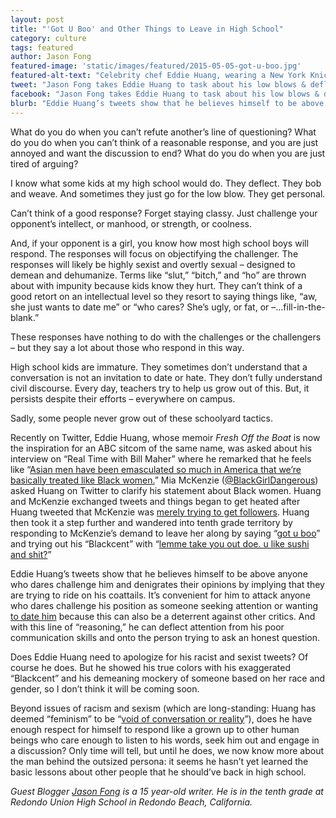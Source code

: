 ```yaml
---
layout: post
title: "'Got U Boo' and Other Things to Leave in High School"
category: culture
tags: featured
author: Jason Fong
featured-image: 'static/images/featured/2015-05-05-got-u-boo.jpg'
featured-alt-text: "Celebrity chef Eddie Huang, wearing a New York Knicks hat, camo jacket, and hoodie, stands in front of a graffiti-covered wall."
tweet: "Jason Fong takes Eddie Huang to task about his low blows & deflection."
facebook: "Jason Fong takes Eddie Huang to task about his low blows & deflection."
blurb: "Eddie Huang’s tweets show that he believes himself to be above anyone who dares challenge him and denigrates their opinions by implying that they are trying to ride on his coattails. It’s convenient for him to attack anyone who dares challenge his position as someone seeking attention or wanting to date him because this can also be a deterrent against other critics. And with this line of 'reasoning,' he can deflect attention from his poor communication skills and onto the person trying to ask an honest question."
---
```


What do you do when you can’t refute another’s line of questioning? What do you do when you can’t think of a reasonable response, and you are just annoyed and want the discussion to end? What do you do when you are just tired of arguing?

I know what some kids at my high school would do. They deflect. They bob and weave. And sometimes they just go for the low blow. They get personal.

Can’t think of a good response? Forget staying classy. Just challenge your opponent’s intellect, or manhood, or strength, or coolness.

And, if your opponent is a girl, you know how most high school boys will respond. The responses will focus on objectifying the challenger. The responses will likely be highly sexist and overtly sexual – designed to demean and dehumanize. Terms like “slut,” “bitch,” and “ho” are thrown about with impunity because kids know they hurt. They can’t think of a good retort on an intellectual level so they resort to saying things like, “aw, she just wants to date me” or “who cares? She’s ugly, or fat, or –…fill-in-the-blank.”

These responses have nothing to do with the challenges or the challengers – but they say a lot about those who respond in this way.

High school kids are immature. They sometimes don’t understand that a conversation is not an invitation to date or hate. They don’t fully understand civil discourse. Every day, teachers try to help us grow out of this. But, it persists despite their efforts – everywhere on campus.

Sadly, some people never grow out of these schoolyard tactics.

Recently on Twitter, Eddie Huang, whose memoir _Fresh Off the Boat_ is now the inspiration for an ABC sitcom of the same name, was asked about his interview on “Real Time with Bill Maher” where he remarked that he feels like “[Asian men have been emasculated so much in America that we’re basically treated like Black women.](http://www.clutchmagonline.com/2015/05/black-feminists-rally-against-fresh-off-the-boats-eddie-huang/)” Mia McKenzie ([@BlackGirlDangerous](https://twitter.com/blackgirldangerous)) asked Huang on Twitter to clarify his statement about Black women. Huang and McKenzie exchanged tweets and things began to get heated after Huang tweeted that McKenzie was [merely trying to get followers](https://twitter.com/MrEddieHuang/status/592455373308563456). Huang then took it a step further and wandered into tenth grade territory by responding to McKenzie’s demand to leave her along by saying “[got u boo](https://twitter.com/MrEddieHuang/status/592778801781833728)” and trying out his “Blackcent” with “[lemme take you out doe. u like sushi and shit?](https://twitter.com/MrEddieHuang/status/592779501198774272)”

Eddie Huang’s tweets show that he believes himself to be above anyone who dares challenge him and denigrates their opinions by implying that they are trying to ride on his coattails. It’s convenient for him to attack anyone who dares challenge his position as someone seeking attention or wanting [to date him](https://twitter.com/MrEddieHuang/status/592777921359704064) because this can also be a deterrent against other critics. And with this line of “reasoning,” he can deflect attention from his poor communication skills and onto the person trying to ask an honest question.

Does Eddie Huang need to apologize for his racist and sexist tweets? Of course he does. But he showed his true colors with his exaggerated “Blackcent” and his demeaning mockery of someone based on her race and gender, so I don’t think it will be coming soon.

Beyond issues of racism and sexism (which are long-standing: Huang has deemed “feminism” to be “[void of conversation or reality](https://twitter.com/MrEddieHuang/status/592795395274702848)”), does he have enough respect for himself to respond like a grown up to other human beings who care enough to listen to his words, seek him out and engage in a discussion? Only time will tell, but until he does, we now know more about the man behind the outsized persona: it seems he hasn’t yet learned the basic lessons about other people that he should’ve back in high school.

_Guest Blogger [Jason Fong](http://jasonfongwrites.blogspot.com/) is a 15 year-old writer. He is in the tenth grade at Redondo Union High School in Redondo Beach, California._